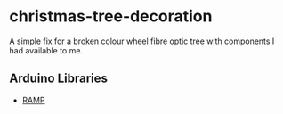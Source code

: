 # christmas-tree-decoration

A simple fix for a broken colour wheel fibre optic tree with components I had available to me.

## Arduino Libraries

* [RAMP](https://github.com/siteswapjuggler/RAMP/)

